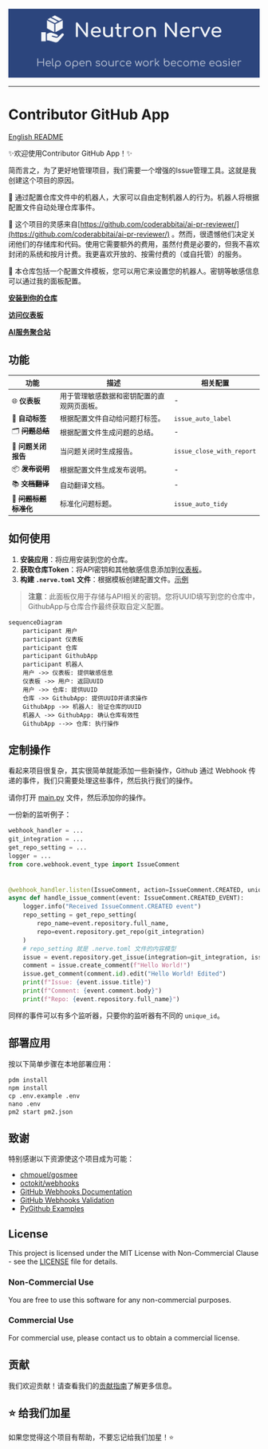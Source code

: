 ![Contributor](.github/contributor_banner.png)

-----------------

# Contributor GitHub App

[English README](README.md)

✨欢迎使用Contributor GitHub App！✨

简而言之，为了更好地管理项目，我们需要一个增强的Issue管理工具。这就是我创建这个项目的原因。

🤖 通过配置仓库文件中的机器人，大家可以自由定制机器人的行为。机器人将根据配置文件自动处理仓库事件。

🐇 这个项目的灵感来自[https://github.com/coderabbitai/ai-pr-reviewer/](https://github.com/coderabbitai/ai-pr-reviewer/)
。然而，很遗憾他们决定关闭他们的存储库和代码。使用它需要额外的费用，虽然付费是必要的，但我不喜欢封闭的系统和按月计费。我更喜欢开放的、按需付费的（或自托管）的服务。

🚀 本仓库包括一个配置文件模板，您可以用它来设置您的机器人。密钥等敏感信息可以通过我的面板配置。

[**安装到你的仓库**](https://github.com/apps/neutron-nerve)

[**访问仪表板**](https://contributor.dianas.cyou)

[**AI服务聚合站**](https://www.ohmygpt.com/)

## 功能

| 功能                 | 描述                    | 相关配置                      |
|--------------------|-----------------------|---------------------------|
| 🌐 **仪表板**         | 用于管理敏感数据和密钥配置的直观网页面板。 | -                         |
| 📂 **自动标签**        | 根据配置文件自动给问题打标签。       | `issue_auto_label`        |
| 🗂 ~~**问题总结**~~    | 根据配置文件生成问题的总结。        | -                         |
| 📝 **问题关闭报告**      | 当问题关闭时生成报告。           | `issue_close_with_report` |
| 📦 ~~**发布说明**~~    | 根据配置文件生成发布说明。         | -                         |
| 📚 ~~**文档翻译**~~    | 自动翻译文档。               | -                         |
| 📌 ~~**问题标题标准化**~~ | 标准化问题标题。              | `issue_auto_tidy`         |

## 如何使用

1. **安装应用**：将应用安装到您的仓库。
2. **获取仓库Token**：将API密钥和其他敏感信息添加到[仪表板](https://contributor.dianas.cyou)。
3. **构建 `.nerve.toml` 文件**：根据模板创建配置文件。[示例](.nerve.toml)

> **注意**：此面板仅用于存储与API相关的密钥。您将UUID填写到您的仓库中，GithubApp与仓库合作最终获取自定义配置。

```mermaid
sequenceDiagram
    participant 用户
    participant 仪表板
    participant 仓库
    participant GithubApp
    participant 机器人
    用户 ->> 仪表板: 提供敏感信息
    仪表板 ->> 用户: 返回UUID
    用户 ->> 仓库: 提供UUID
    仓库 ->> GithubApp: 提供UUID并请求操作
    GithubApp ->> 机器人: 验证仓库的UUID
    机器人 ->> GithubApp: 确认仓库有效性
    GithubApp -->> 仓库: 执行操作
```

## 定制操作

看起来项目很复杂，其实很简单就能添加一些新操作，Github 通过 Webhook 传递的事件，我们只需要处理这些事件，然后执行我们的操作。

请你打开 [main.py](main.py) 文件，然后添加你的操作。

一份新的监听例子：

```python
webhook_handler = ...
git_integration = ...
get_repo_setting = ...
logger = ...
from core.webhook.event_type import IssueComment


@webhook_handler.listen(IssueComment, action=IssueComment.CREATED, unique_id="uuid")
async def handle_issue_comment(event: IssueComment.CREATED_EVENT):
    logger.info("Received IssueComment.CREATED event")
    repo_setting = get_repo_setting(
        repo_name=event.repository.full_name,
        repo=event.repository.get_repo(git_integration)
    )
    # repo_setting 就是 .nerve.toml 文件的内容模型
    issue = event.repository.get_issue(integration=git_integration, issue_number=event.issue.number)
    comment = issue.create_comment(f"Hello World!")
    issue.get_comment(comment.id).edit("Hello World! Edited")
    print(f"Issue: {event.issue.title}")
    print(f"Comment: {event.comment.body}")
    print(f"Repo: {event.repository.full_name}")
```

同样的事件可以有多个监听器，只要你的监听器有不同的 `unique_id`。

## 部署应用

按以下简单步骤在本地部署应用：

```shell
pdm install
npm install
cp .env.example .env
nano .env
pm2 start pm2.json
```

## 致谢

特别感谢以下资源使这个项目成为可能：

- [chmouel/gosmee](https://github.com/chmouel/gosmee)
- [octokit/webhooks](https://github.com/octokit/webhooks/blob/main/payload-examples/api.github.com/issues/assigned.payload.json)
- [GitHub Webhooks Documentation](https://docs.github.com/en/webhooks/webhook-events-and-payloads#issues)
- [GitHub Webhooks Validation](https://docs.github.com/zh/webhooks/using-webhooks/validating-webhook-deliveries)
- [PyGithub Examples](https://github.com/PyGithub/PyGithub/blob/main/doc/examples/Issue.rst)

## License

This project is licensed under the MIT License with Non-Commercial Clause - see the [LICENSE](./LICENSE) file for
details.

### Non-Commercial Use

You are free to use this software for any non-commercial purposes.

### Commercial Use

For commercial use, please contact us to obtain a commercial license.

## 贡献

我们欢迎贡献！请查看我们的[贡献指南](CONTRIBUTOR_LICENSE_AGREEMENT.md)了解更多信息。

## ⭐️ 给我们加星

如果您觉得这个项目有帮助，不要忘记给我们加星！⭐️
